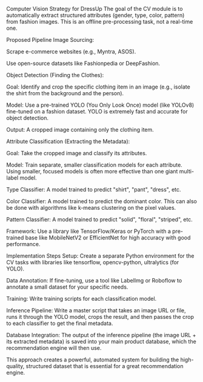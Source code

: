 Computer Vision Strategy for DressUp
The goal of the CV module is to automatically extract structured attributes (gender, type, color, pattern) from fashion images. This is an offline pre-processing task, not a real-time one.

Proposed Pipeline
Image Sourcing:

Scrape e-commerce websites (e.g., Myntra, ASOS).

Use open-source datasets like Fashionpedia or DeepFashion.

Object Detection (Finding the Clothes):

Goal: Identify and crop the specific clothing item in an image (e.g., isolate the shirt from the background and the person).

Model: Use a pre-trained YOLO (You Only Look Once) model (like YOLOv8) fine-tuned on a fashion dataset. YOLO is extremely fast and accurate for object detection.

Output: A cropped image containing only the clothing item.

Attribute Classification (Extracting the Metadata):

Goal: Take the cropped image and classify its attributes.

Model: Train separate, smaller classification models for each attribute. Using smaller, focused models is often more effective than one giant multi-label model.

Type Classifier: A model trained to predict "shirt", "pant", "dress", etc.

Color Classifier: A model trained to predict the dominant color. This can also be done with algorithms like k-means clustering on the pixel values.

Pattern Classifier: A model trained to predict "solid", "floral", "striped", etc.

Framework: Use a library like TensorFlow/Keras or PyTorch with a pre-trained base like MobileNetV2 or EfficientNet for high accuracy with good performance.

Implementation Steps
Setup: Create a separate Python environment for the CV tasks with libraries like tensorflow, opencv-python, ultralytics (for YOLO).

Data Annotation: If fine-tuning, use a tool like LabelImg or Roboflow to annotate a small dataset for your specific needs.

Training: Write training scripts for each classification model.

Inference Pipeline: Write a master script that takes an image URL or file, runs it through the YOLO model, crops the result, and then passes the crop to each classifier to get the final metadata.

Database Integration: The output of the inference pipeline (the image URL + its extracted metadata) is saved into your main product database, which the recommendation engine will then use.

This approach creates a powerful, automated system for building the high-quality, structured dataset that is essential for a great recommendation engine.